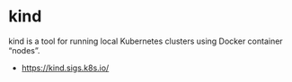 # kind

kind is a tool for running local Kubernetes clusters using Docker container “nodes”.

* <https://kind.sigs.k8s.io/>